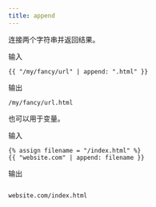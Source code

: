 ```yaml
---
title: append
---
```


连接两个字符串并返回结果。

输入
```liquid
{{ "/my/fancy/url" | append: ".html" }}
```

输出
```text
/my/fancy/url.html
```

也可以用于变量。

输入
```liquid
{% assign filename = "/index.html" %}
{{ "website.com" | append: filename }}
```

输出
```text

website.com/index.html
```
